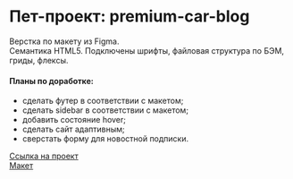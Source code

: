 # Пет-проект: premium-car-blog

Верстка по макету из Figma.  
Семантика HTML5.
Подключены шрифты, файловая структура по БЭМ, гриды, флексы.

#### Планы по доработке:  
- сделать футер в соответствии с макетом;  
- сделать sidebar в соответствии с макетом;
- добавить состояние hover;
- сделать сайт адаптивным;
- сверстать форму для новостной подписки.

[Ссылка на проект](https://komkovaa.github.io/premium-car-blog/)  
[Макет](file:///C:/Users/komko/dev/premium%20car%20blog/index.html)
